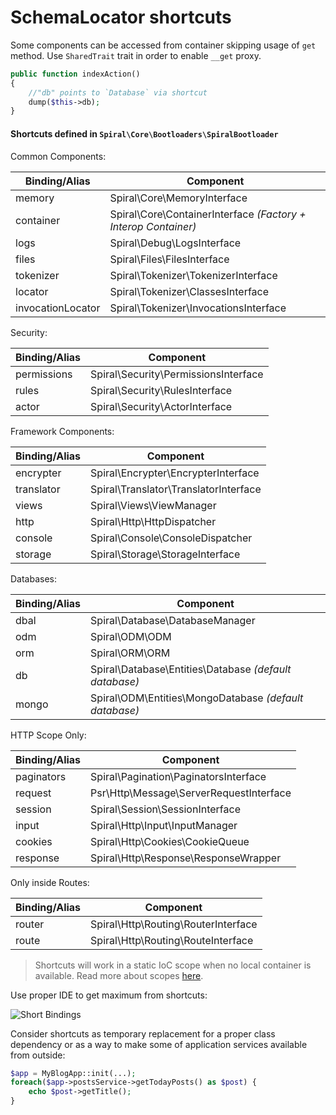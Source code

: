 # SchemaLocator shortcuts
Some components can be accessed from container skipping usage of `get` method. Use `SharedTrait` trait in order to enable `__get` proxy.

```php
public function indexAction()
{
    //"db" points to `Database` via shortcut
    dump($this->db);
}
```

#### Shortcuts defined in `Spiral\Core\Bootloaders\SpiralBootloader`
Common Components:

Binding/Alias     | Component                               
---               | ---      
memory            | Spiral\Core\MemoryInterface
container         | Spiral\Core\ContainerInterface *(Factory + Interop Container)*
logs              | Spiral\Debug\LogsInterface
files             | Spiral\Files\FilesInterface
tokenizer         | Spiral\Tokenizer\TokenizerInterface
locator           | Spiral\Tokenizer\ClassesInterface
invocationLocator | Spiral\Tokenizer\InvocationsInterface

Security:

Binding/Alias   | Component  
---             | ---  
permissions     | Spiral\Security\PermissionsInterface
rules           | Spiral\Security\RulesInterface
actor           | Spiral\Security\ActorInterface

Framework Components:

Binding/Alias   | Component  
---             | ---  
encrypter       | Spiral\Encrypter\EncrypterInterface
translator      | Spiral\Translator\TranslatorInterface
views           | Spiral\Views\ViewManager
http            | Spiral\Http\HttpDispatcher  
console         | Spiral\Console\ConsoleDispatcher
storage         | Spiral\Storage\StorageInterface 

Databases:

Binding/Alias   | Component  
---             | ---
dbal            | Spiral\Database\DatabaseManager 
odm             | Spiral\ODM\ODM
orm             | Spiral\ORM\ORM
db              | Spiral\Database\Entities\Database *(default database)*
mongo           | Spiral\ODM\Entities\MongoDatabase *(default database)*

HTTP Scope Only:

Binding/Alias   | Component  
---             | ---
paginators      | Spiral\Pagination\PaginatorsInterface
request         | Psr\Http\Message\ServerRequestInterface 
session         | Spiral\Session\SessionInterface 
input           | Spiral\Http\Input\InputManager 
cookies         | Spiral\Http\Cookies\CookieQueue
response        | Spiral\Http\Response\ResponseWrapper

Only inside Routes:

Binding/Alias   | Component  
---             | ---
router          | Spiral\Http\Routing\RouterInterface 
route           | Spiral\Http\Routing\RouteInterface 

> Shortcuts will work in a static IoC scope when no local container is available. Read more about scopes [here](components.md).

Use proper IDE to get maximum from shortcuts:
 
![Short Bindings](https://raw.githubusercontent.com/spiral/guide/master/resources/virtual-bindings.gif)

Consider shortcuts as temporary replacement for a proper class dependency or as a way to make some of application services available from outside:

```php
$app = MyBlogApp::init(...);
foreach($app->postsService->getTodayPosts() as $post) {
    echo $post->getTitle();
}
```